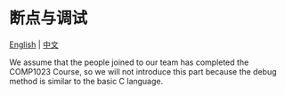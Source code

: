 # 断点与调试

[English](README.md) | [中文](README_zh.md)

We assume that the people joined to our team has completed the COMP1023 Course, so we will not introduce this part because the debug method is similar to the basic C language.
